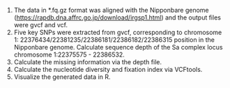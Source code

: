 01. The data in *.fq.gz format was aligned with the Nipponbare genome (https://rapdb.dna.affrc.go.jp/download/irgsp1.html) and the output files were gvcf and vcf.
02. Five key SNPs were extracted from gvcf, corresponding to chromosome 1: 22376434/22381235/22386181/22386182/22386315 position in the Nipponbare genome. Calculate sequence depth of the Sa complex locus chromosome 1:22375575 - 22386532.
03. Calculate the missing information via the depth file.
04. Calculate the nucleotide diversity and fixation index via VCFtools.
05. Visualize the generated data in R.
